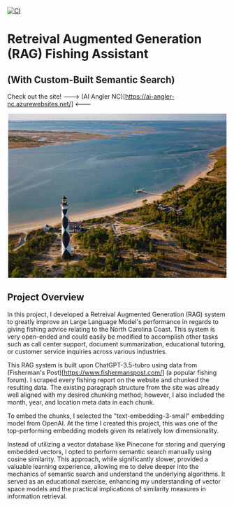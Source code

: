 [![CI](https://github.com/NickStrauch13/RAG-Fishing-Assistant/actions/workflows/python-ci.yml/badge.svg)](https://github.com/NickStrauch13/RAG-Fishing-Assistant/actions/workflows/python-ci.yml)

# Retreival Augmented Generation (RAG) Fishing Assistant
## (With Custom-Built Semantic Search)

Check out the site!  ---> (AI Angler NC)[https://ai-angler-nc.azurewebsites.net/] <---

<div align="center">
    <img src="img/readme_pic.jpg" width="500" height="375">
</div>

## Project Overview
In this project, I developed a Retreival Augmented Generation (RAG) system to greatly improve an Large Language Model's performance in regards to giving fishing advice relating to the North Carolina Coast. This system is very open-ended and could easily be modified to accomplish other tasks such as call center support, document summarization, educational tutoring, or customer service inquiries across various industries.

This RAG system is built upon ChatGPT-3.5-tubro using data from (Fisherman's Post)[https://www.fishermanspost.com/] (a popular fishing forum). I scraped every fishing report on the website and chunked the resulting data. The existing paragraph structure from the site was already well aligned with my desired chunking method; however, I also included the month, year, and location meta data in each chunk.

To embed the chunks, I selected the "text-embedding-3-small" embedding model from OpenAI. At the time I created this project, this was one of the top-performing embedding models given its relatively low dimensionality.

Instead of utilizing a vector database like Pinecone for storing and querying embedded vectors, I opted to perform semantic search manually using cosine similarity. This approach, while significantly slower, provided a valuable learning experience, allowing me to delve deeper into the mechanics of semantic search and understand the underlying algorithms. It served as an educational exercise, enhancing my understanding of vector space models and the practical implications of similarity measures in information retrieval.

